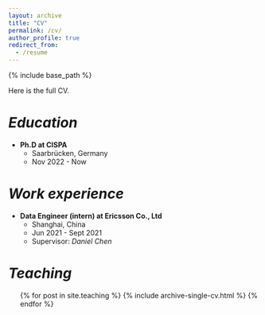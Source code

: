 ```yaml
---
layout: archive
title: "CV"
permalink: /cv/
author_profile: true
redirect_from:
  - /resume
---
```


{% include base_path %}

Here is the full CV.

*Education*
======
* **Ph.D at CISPA**
  * Saarbrücken, Germany
  * Nov 2022 - Now

*Work experience*
======
* **Data Engineer (intern) at Ericsson Co., Ltd**
  * Shanghai, China
  * Jun 2021 - Sept 2021
  <!--Duties included: Tagging issues-->
  * Supervisor: *Daniel Chen*

<!-- 
*Skills*
======
* Skill 1
* Skill 2
  * Sub-skill 2.1

*Publications*
======
  <ul>{% for post in site.publications %}
    {% include archive-single-cv.html %}
  {% endfor %}</ul>
  
*Talks*
======
  <ul>{% for post in site.talks %}
    {% include archive-single-talk-cv.html %}
  {% endfor %}</ul>

*Service and leadership*
======
* Currently signed in to 43 different slack teams
-->

*Teaching*
======
  <ul>{% for post in site.teaching %}
    {% include archive-single-cv.html %}
  {% endfor %}</ul>
  

